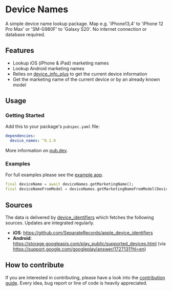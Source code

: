 # Device Names

A simple device name lookup package. Map e.g. 'iPhone13,4' to 'iPhone 12 Pro Max' or 'SM-G980F' to 'Galaxy S20'. No internet connection or database required.

## Features

- Lookup iOS (iPhone & iPad) marketing names
- Lookup Android marketing names
- Relies on [device_info_plus](https://pub.dev/packages/device_info_plus) to get the current device information
- Get the marketing name of the current device or by an already known model

## Usage

### Getting Started

Add this to your package's `pubspec.yaml` file:

```yaml
dependencies:
  device_names: ^0.1.0
```

More information on [pub.dev](https://pub.dev/packages/device_names).

### Examples

For full examples please see the [example app](https://github.com/Boehrsi/device_names/blob/main/example/lib/main.dart).

```dart
final deviceName = await deviceNames.getMarketingName();
final deviceNameFromModel = deviceNames.getMarketingNameFromModel(DeviceType.android, "ONEPLUS A5010");
```

## Sources

The data is delivered by [device_identifiers](https://github.com/Boehrsi/device_identifiers) which fetches the following sources. Updates are integrated regularly. 

- **iOS**: https://github.com/SeparateRecords/apple_device_identifiers
- **Android**: https://storage.googleapis.com/play_public/supported_devices.html (via https://support.google.com/googleplay/answer/1727131?hl=en)

## How to contribute

If you are interested in contributing, please have a look into the [contribution guide](https://github.com/Boehrsi/device_names/blob/main/CONTRIBUTING.md). Every
idea, bug report or line of code is heavily appreciated.
